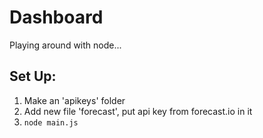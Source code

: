# Dashboard
Playing around with node...

## Set Up:

1. Make an 'apikeys' folder
2. Add new file 'forecast', put api key from forecast.io in it
3. `node main.js`
